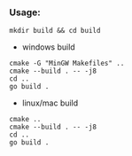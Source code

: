 ### Usage:

```
mkdir build && cd build
```

- windows build
```
cmake -G "MinGW Makefiles" ..
cmake --build . -- -j8
cd ..
go build .
```

- linux/mac build
```
cmake ..
cmake --build . -- -j8
cd ..
go build .
```
